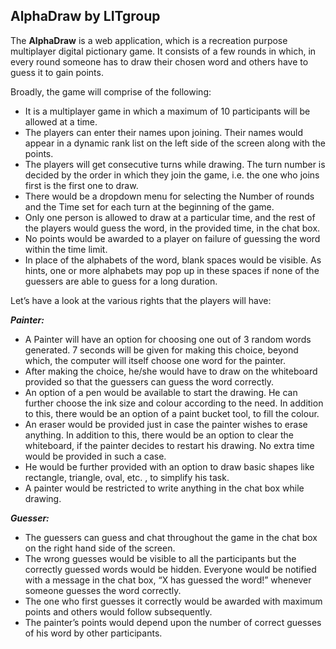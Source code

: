 ## AlphaDraw by LITgroup
The **AlphaDraw** is a web application, which is a recreation purpose multiplayer digital pictionary game. It consists of a few rounds in which, in every round someone has to draw their chosen word and others have to guess it to gain points.

Broadly, the game will comprise of the following:
- It is a multiplayer game in which a maximum of 10 participants will be allowed at a time. 
- The players can enter their names upon joining. Their names would appear in a dynamic rank list on the left side of the screen along with the points.
- The players will get consecutive turns while drawing. The turn number is decided by the order in which they join the game, i.e. the one who joins first is the first one to draw.
- There would be a dropdown menu for selecting the Number of rounds and the Time set for each turn at the beginning of the game. 
- Only one person is allowed to draw at a particular time, and the rest of the players would guess the word, in the provided time, in the chat box.
- No points would be awarded to a player on failure of guessing the word within the time limit.
- In place of the alphabets of the word, blank spaces would be visible. As hints, one or more alphabets may pop up in these spaces if  none of the guessers are able to guess for a long duration.

Let’s have a look at the various rights that the players will have:

***Painter:***
- A Painter will have an option for choosing one out of 3 random words generated. 7 seconds will be given for making this choice, beyond which, the computer will itself choose one word for the painter.
- After making the choice, he/she would have to draw on the whiteboard provided so that the guessers can guess the word correctly.
- An option of a pen would be available to start the drawing. He can further choose the ink size and colour according to the need. In addition to this, there would be an option of a paint bucket tool, to fill the colour.
- An eraser would be provided just in case the painter wishes to erase anything. In addition to this, there would be an option to clear the whiteboard, if the painter decides to restart his drawing. No extra time would be provided in such a case.
- He would be further provided with an option to draw basic shapes like rectangle, triangle, oval, etc. , to simplify his task.
- A painter would be restricted to write anything in the chat box while drawing.

***Guesser:***
- The guessers can guess and chat throughout the game in the chat box on the right hand side of the screen.
- The wrong guesses would be visible to all the participants but the correctly guessed words would be hidden. Everyone would be notified with a message in the chat box, “X has guessed the word!” whenever someone guesses the word correctly.
- The one who first guesses it correctly would be awarded with maximum points and others would follow subsequently.
- The painter’s points would depend upon the number of correct guesses of his word by other participants.
